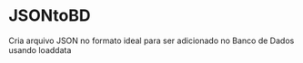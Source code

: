 # JSONtoBD
Cria arquivo JSON no formato ideal para ser adicionado no Banco de Dados usando loaddata

